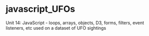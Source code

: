 # javascript_UFOs
Unit 14: JavaScript - loops, arrays, objects, D3, forms, filters, event listeners, etc used on a dataset of UFO sightings
